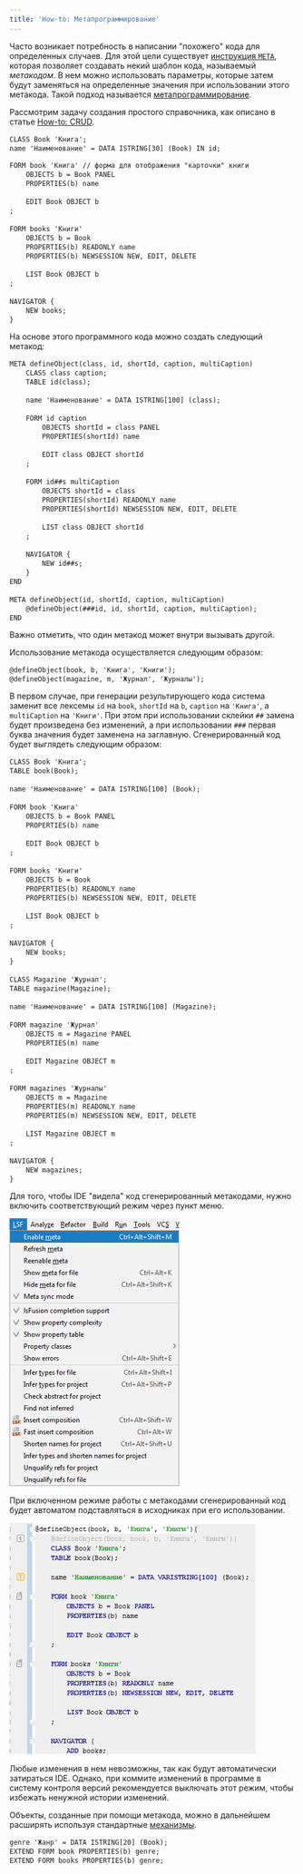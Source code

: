 ```yaml
---
title: 'How-to: Метапрограммирование'
---
```


Часто возникает потребность в написании "похожего" кода для определенных случаев. Для этой цели существует [инструкция `META`](META_instruction.md), которая позволяет создавать некий шаблон кода, называемый *метакодом*. В нем можно использовать параметры, которые затем будут заменяться на определенные значения при использовании этого метакода. Такой подход называется [метапрограммирование](Metaprogramming.md).

Рассмотрим задачу создания простого справочника, как описано в статье [How-to: CRUD](How-to_CRUD.md).

```lsf
CLASS Book 'Книга';
name 'Наименование' = DATA ISTRING[30] (Book) IN id;
```

```lsf
FORM book 'Книга' // форма для отображения "карточки" книги
    OBJECTS b = Book PANEL
    PROPERTIES(b) name

    EDIT Book OBJECT b
;

FORM books 'Книги'
    OBJECTS b = Book
    PROPERTIES(b) READONLY name
    PROPERTIES(b) NEWSESSION NEW, EDIT, DELETE

    LIST Book OBJECT b
;

NAVIGATOR {
    NEW books;
}
```

На основе этого программного кода можно создать следующий метакод:

```lsf
META defineObject(class, id, shortId, caption, multiCaption)
    CLASS class caption;
    TABLE id(class);

    name 'Наименование' = DATA ISTRING[100] (class);

    FORM id caption
        OBJECTS shortId = class PANEL
        PROPERTIES(shortId) name

        EDIT class OBJECT shortId
    ;

    FORM id##s multiCaption
        OBJECTS shortId = class
        PROPERTIES(shortId) READONLY name
        PROPERTIES(shortId) NEWSESSION NEW, EDIT, DELETE

        LIST class OBJECT shortId
    ;

    NAVIGATOR {
        NEW id##s;
    }
END

META defineObject(id, shortId, caption, multiCaption)
    @defineObject(###id, id, shortId, caption, multiCaption);
END
```

Важно отметить, что один метакод может внутри вызывать другой.

Использование метакода осуществляется следующим образом:

```lsf
@defineObject(book, b, 'Книга', 'Книги');
@defineObject(magazine, m, 'Журнал', 'Журналы');
```

В первом случае, при генерации результирующего кода система заменит все лексемы `id` на `book`, `shortId` на `b`, `caption` на `'Книга'`, а `multiCaption` на `'Книги'`. При этом при использовании склейки `##` замена будет произведена без изменений, а при использовании `###` первая буква значения будет заменена на заглавную. Сгенерированный код будет выглядеть следующим образом:

```lsf
CLASS Book 'Книга';
TABLE book(Book);

name 'Наименование' = DATA ISTRING[100] (Book);

FORM book 'Книга'
    OBJECTS b = Book PANEL
    PROPERTIES(b) name

    EDIT Book OBJECT b
;

FORM books 'Книги'
    OBJECTS b = Book
    PROPERTIES(b) READONLY name
    PROPERTIES(b) NEWSESSION NEW, EDIT, DELETE

    LIST Book OBJECT b
;

NAVIGATOR {
    NEW books;
}

CLASS Magazine 'Журнал';
TABLE magazine(Magazine);

name 'Наименование' = DATA ISTRING[100] (Magazine);

FORM magazine 'Журнал'
    OBJECTS m = Magazine PANEL
    PROPERTIES(m) name

    EDIT Magazine OBJECT m
;

FORM magazines 'Журналы'
    OBJECTS m = Magazine
    PROPERTIES(m) READONLY name
    PROPERTIES(m) NEWSESSION NEW, EDIT, DELETE

    LIST Magazine OBJECT m
;

NAVIGATOR {
    NEW magazines;
}
```

Для того, чтобы IDE "видела" код сгенерированный метакодами, нужно включить соответствующий режим через пункт меню.

![](images/How-to_Metaprogramming_enable.png)

При включенном режиме работы с метакодами сгенерированный код будет автоматом подставляться в исходниках при его использовании.

![](images/How-to_Metaprogramming_metaMode.png)

Любые изменения в нем невозможны, так как будут автоматически затираться IDE. Однако, при коммите изменений в программе в систему контроля версий рекомендуется выключать этот режим, чтобы избежать ненужной истории изменений.

Объекты, созданные при помощи метакода, можно в дальнейшем расширять используя стандартные [механизмы](How-to_Extensions.md).

```lsf
genre 'Жанр' = DATA ISTRING[20] (Book);
EXTEND FORM book PROPERTIES(b) genre;
EXTEND FORM books PROPERTIES(b) genre;
```
